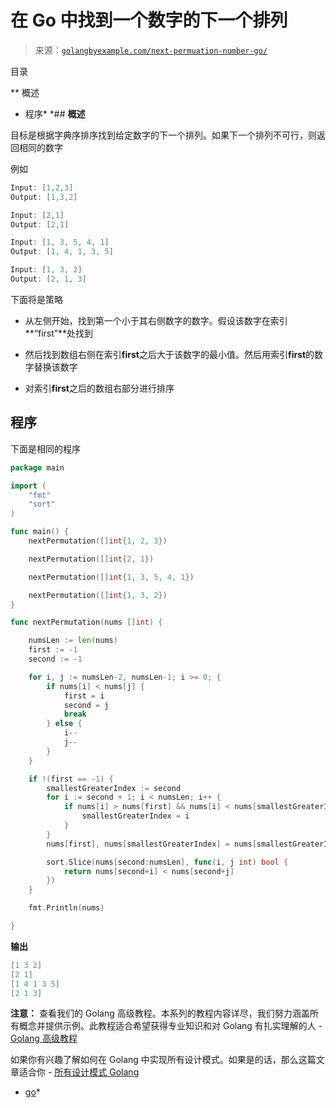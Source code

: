 <!--yml

类别：未分类

日期：2024-10-13 06:42:54

-->

# 在 Go 中找到一个数字的下一个排列

> 来源：[`golangbyexample.com/next-permuation-number-go/`](https://golangbyexample.com/next-permuation-number-go/)

目录

**   概述

+   程序*  *## **概述**

目标是根据字典序排序找到给定数字的下一个排列。如果下一个排列不可行，则返回相同的数字

例如

```go
Input: [1,2,3]
Output: [1,3,2]

Input: [2,1]
Output: [2,1]

Input: [1, 3, 5, 4, 1]
Output: [1, 4, 1, 3, 5]

Input: [1, 3, 2]
Output: [2, 1, 3]
```

下面将是策略

+   从左侧开始，找到第一个小于其右侧数字的数字。假设该数字在索引**“first”**处找到

+   然后找到数组右侧在索引**first**之后大于该数字的最小值。然后用索引**first**的数字替换该数字

+   对索引**first**之后的数组右部分进行排序

## **程序**

下面是相同的程序

```go
package main

import (
	"fmt"
	"sort"
)

func main() {
	nextPermutation([]int{1, 2, 3})

	nextPermutation([]int{2, 1})

	nextPermutation([]int{1, 3, 5, 4, 1})

	nextPermutation([]int{1, 3, 2})
}

func nextPermutation(nums []int) {

	numsLen := len(nums)
	first := -1
	second := -1

	for i, j := numsLen-2, numsLen-1; i >= 0; {
		if nums[i] < nums[j] {
			first = i
			second = j
			break
		} else {
			i--
			j--
		}
	}

	if !(first == -1) {
		smallestGreaterIndex := second
		for i := second + 1; i < numsLen; i++ {
			if nums[i] > nums[first] && nums[i] < nums[smallestGreaterIndex] {
				smallestGreaterIndex = i
			}
		}
		nums[first], nums[smallestGreaterIndex] = nums[smallestGreaterIndex], nums[first]

		sort.Slice(nums[second:numsLen], func(i, j int) bool {
			return nums[second+i] < nums[second+j]
		})
	}

	fmt.Println(nums)

}
```

**输出**

```go
[1 3 2]
[2 1]
[1 4 1 3 5]
[2 1 3]
```

**注意：** 查看我们的 Golang 高级教程。本系列的教程内容详尽，我们努力涵盖所有概念并提供示例。此教程适合希望获得专业知识和对 Golang 有扎实理解的人 - [Golang 高级教程](https://golangbyexample.com/golang-comprehensive-tutorial/)

如果你有兴趣了解如何在 Golang 中实现所有设计模式。如果是的话，那么这篇文章适合你 - [所有设计模式 Golang](https://golangbyexample.com/all-design-patterns-golang/)

+   [go](https://golangbyexample.com/tag/go/)*
